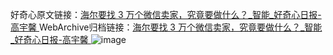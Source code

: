 好奇心原文链接：[海尔要找 3 万个微信卖家，究竟要做什么？_智能_好奇心日报-高宇馨 ](https://www.qdaily.com/articles/11513.html)
WebArchive归档链接：[海尔要找 3 万个微信卖家，究竟要做什么？_智能_好奇心日报-高宇馨 ](http://web.archive.org/web/20190623170649/https://www.qdaily.com/articles/11513.html)
![image](http://ww3.sinaimg.cn/large/007d5XDply1g3wa8wtt09j30u031jb29)
